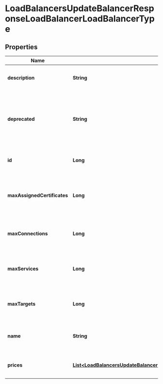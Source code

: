 

# LoadBalancersUpdateBalancerResponseLoadBalancerLoadBalancerType


## Properties

| Name | Type | Description | Notes |
|------------ | ------------- | ------------- | -------------|
|**description** | **String** | Description of the Load Balancer type |  |
|**deprecated** | **String** | Point in time when the Load Balancer type is deprecated (in ISO-8601 format) |  |
|**id** | **Long** | ID of the Load Balancer type |  |
|**maxAssignedCertificates** | **Long** | Number of SSL Certificates that can be assigned to a single Load Balancer |  |
|**maxConnections** | **Long** | Number of maximum simultaneous open connections |  |
|**maxServices** | **Long** | Number of services a Load Balancer of this type can have |  |
|**maxTargets** | **Long** | Number of targets a single Load Balancer can have |  |
|**name** | **String** | Unique identifier of the Load Balancer type |  |
|**prices** | [**List&lt;LoadBalancersUpdateBalancerResponseLoadBalancerLoadBalancerTypePricesInner&gt;**](LoadBalancersUpdateBalancerResponseLoadBalancerLoadBalancerTypePricesInner.md) | Prices in different network zones |  |




